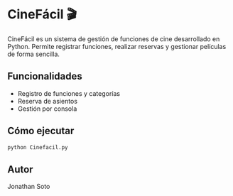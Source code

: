 # CineFácil 🎬

CineFácil es un sistema de gestión de funciones de cine desarrollado en Python.
Permite registrar funciones, realizar reservas y gestionar películas de forma sencilla.

## Funcionalidades
- Registro de funciones y categorías
- Reserva de asientos
- Gestión por consola

## Cómo ejecutar
```bash
python Cinefacil.py
```

## Autor
Jonathan Soto

